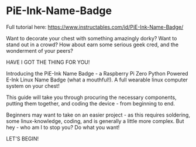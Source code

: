 # PiE-Ink-Name-Badge

Full tutorial here: https://www.instructables.com/id/PiE-Ink-Name-Badge/

Want to decorate your chest with something amazingly dorky? Want to stand out in a crowd? How about earn some serious geek cred, and the wonderment of your peers?

HAVE I GOT THE THING FOR YOU!

Introducing the PiE-Ink Name Badge - a Raspberry Pi Zero Python Powered E-Ink Linux Name Badge (what a mouthful!). A full wearable linux computer system on your chest!

This guide will take you through procuring the necessary components, putting them together, and coding the device - from beginning to end. 

Beginners may want to take on an easier project - as this requires soldering, some linux-knowledge, coding, and is generally a little more complex. But hey - who am I to stop you? Do what you want!

LET'S BEGIN!
